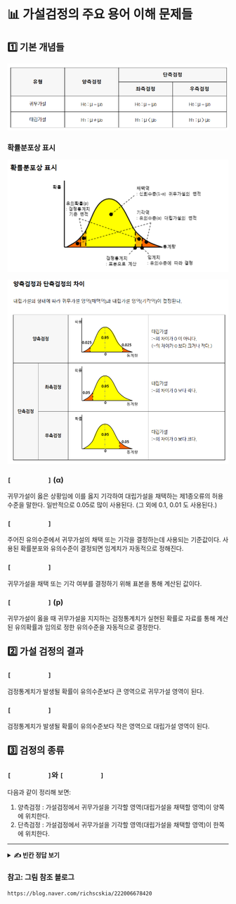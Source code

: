 # 📊 가설검정의 주요 용어 이해 문제들

## 1️⃣ 기본 개념들  

![검정 방법 비교](그림8.png)

### 확률분포상 표시
![확률분포도](그림9.png)


![검정 유형 비교](그림10.png)

### `[          ]` (α)
귀무가설이 옳은 상황임에 이를 옳지 기각하여 대립가설을 채택하는 제1종오류의 허용수준을 말한다. 일반적으로 0.05로 많이 사용된다. (그 외에 0.1, 0.01 도 사용된다.)

### `[          ]`
주어진 유의수준에서 귀무가설의 채택 또는 기각을 결정하는데 사용되는 기준값이다. 사용된 확률분포와 유의수준이 결정되면 임계치가 자동적으로 정해진다.

### `[          ]`
귀무가설을 채택 또는 기각 여부를 결정하기 위해 표본을 통해 계산된 값이다.

### `[          ]` (p)
귀무가설이 옳을 때 귀무가설을 지지하는 검정통계치가 실현된 확률로 자료를 통해 계산된 유의확률과 임의로 정한 유의수준을 자동적으로 결정한다.

## 2️⃣ 가설 검정의 결과

### `[          ]`
검정통계치가 발생될 확률이 유의수준보다 큰 영역으로 귀무가설 영역이 된다.

### `[          ]`
검정통계치가 발생될 확률이 유의수준보다 작은 영역으로 대립가설 영역이 된다.

## 3️⃣ 검정의 종류

### `[          ]`와 `[          ]`
다음과 같이 정리해 보면:
1) 양측검정 : 가설검정에서 귀무가설을 기각할 영역(대립가설을 채택할 영역)이 양쪽에 위치한다.
2) 단측검정 : 가설검정에서 귀무가설을 기각할 영역(대립가설을 채택할 영역)이 한쪽에 위치한다.


---

<details>
<summary><b>✍️ 빈칸 정답 보기</b></summary>

- 유의수준
- 임계치
- 검정통계치
- 유의확률
- 채택역
- 기각역
- 양측검정
- 단측검정

</details>


### 참고: 그림 참조 블로그 
`https://blog.naver.com/richscskia/222006678420`
